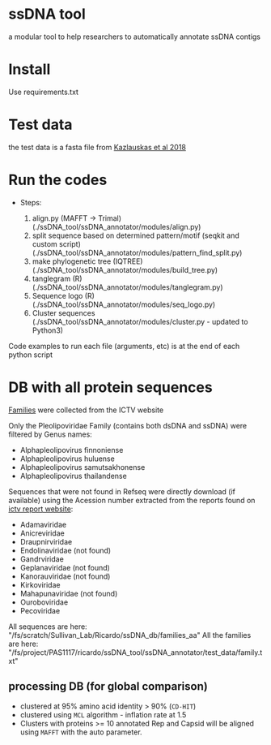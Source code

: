 # ssDNA tool
a modular tool to help researchers to automatically annotate ssDNA contigs

# Install
Use requirements.txt

# Test data
the test data is a fasta file from [Kazlauskas et al 2018](https://www.mdpi.com/1999-4915/10/4/187)

# Run the codes
- Steps:

  1. align.py (MAFFT -> Trimal) (./ssDNA_tool/ssDNA_annotator/modules/align.py)
  2. split sequence based on determined pattern/motif (seqkit and custom script) (./ssDNA_tool/ssDNA_annotator/modules/pattern_find_split.py)
  3. make phylogenetic tree (IQTREE) (./ssDNA_tool/ssDNA_annotator/modules/build_tree.py)
  4. tanglegram (R) (./ssDNA_tool/ssDNA_annotator/modules/tanglegram.py)
  5. Sequence logo (R) (./ssDNA_tool/ssDNA_annotator/modules/seq_logo.py)
  6. Cluster sequences (./ssDNA_tool/ssDNA_annotator/modules/cluster.py - updated to Python3)

Code examples to run each file (arguments, etc) is at the end of each python script

# DB with all protein sequences
[Families](https://github.com/ricrocha82/ssDNA_tool/blob/main/ssDNA_annotator/test_data/family.txt) were collected from the ICTV website

Only the Pleolipoviridae Family (contains both dsDNA and ssDNA) were filtered by Genus names:
- Alphapleolipovirus finnoniense
- Alphapleolipovirus huluense
- Alphapleolipovirus samutsakhonense
- Alphapleolipovirus thailandense

Sequences that were not found in Refseq were directly download (if available) using the Acession number extracted from the reports found on [ictv report website](https://ictv.global/report):
- Adamaviridae
- Anicreviridae
- Draupnirviridae
- Endolinaviridae (not found)
- Gandrviridae
- Geplanaviridae (not found)
- Kanorauviridae (not found)
- Kirkoviridae
- Mahapunaviridae (not found)
- Ouroboviridae
- Pecoviridae

All sequences are here: "/fs/scratch/Sullivan_Lab/Ricardo/ssDNA_db/families_aa"
All the families are here: "/fs/project/PAS1117/ricardo/ssDNA_tool/ssDNA_annotator/test_data/family.txt"

## processing DB (for global comparison)
- clustered at 95% amino acid identity > 90% (`CD-HIT`)
- clustered using `MCL` algorithm - inflation rate at 1.5
- Clusters with proteins >= 10 annotated Rep and Capsid will be aligned using `MAFFT` with the auto parameter.


